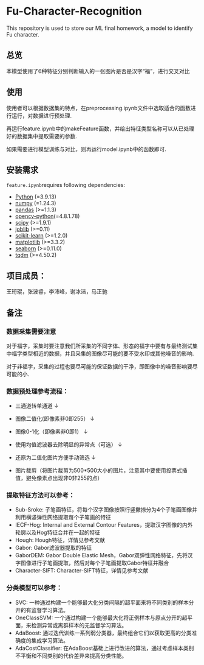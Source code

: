 # Fu-Character-Recognition
This repository is used to store our ML final homework, a model to identify Fu character. 

## 总览

本模型使用了6种特征分别判断输入的一张图片是否是汉字“福”，进行交叉对比

## 使用

使用者可以根据数据集的特点，在preprocessing.ipynb文件中选取适合的函数进行运行，对数据进行预处理.

再运行feature.ipynb中的makeFeature函数，并给出特征类型名称可以从已处理好的数据集中提取需要的参数.

如果需要进行模型训练与对比，则再运行model.ipynb中的函数即可.

## 安装需求
`feature.ipynb`requires following dependencies:

- [Python](https://www.python.org/) (=3.9.13)
- [numpy](https://numpy.org/) (=1.24.3)
- [pandas](https://pandas.pydata.org/) (>=1.1.3)
- [opencv-python](https://pypi.org/project/opencv-python/)(=4.8.1.78)
- [scipy](https://www.scipy.org/) (>=1.9.1)
- [joblib](https://pypi.org/project/joblib/) (>=0.11)
- [scikit-learn](https://scikit-learn.org/stable/) (>=1.2.0)
- [matplotlib](https://matplotlib.org/) (>=3.3.2)
- [seaborn](https://seaborn.pydata.org/) (>=0.11.0)
- [tqdm](https://tqdm.github.io/) (>=4.50.2)


## 项目成员：
王珩琨，张波睿，李沛峰，谢冰洁，马正驰



## 备注

### 数据采集需要注意

对于福字，采集时要注意我们所采集的不同字体、形态的福字中要有与最终测试集中福字类型相近的数据，并且采集的图像尽可能的要不受水印或其他噪音的影响.

对于非福字，采集的过程也要尽可能的保证数据的干净，即图像中的噪音影响要尽可能的小.


### 数据预处理参考流程：

- 三通道转单通道  $\downarrow$

- 图像二值化(即像素非0即255） $\downarrow$ 

- 图像0-1化（即像素非0即1） $\downarrow$ 

- 使用均值滤波器去除明显的异常点（可选） $\downarrow$ 

- 还原为二值化图片方便手动筛选 $\downarrow$ 

- 图片裁剪（将图片裁剪为500*500大小的图片，注意其中要使用投票式插值，避免像素点出现非0非255的点）



### 提取特征方法可以参考：

- Sub-Sroke: 子笔画特征，将每个汉字图像按照行竖撇捺分为4个子笔画图像并利用横竖弹性网络提取每个子笔画的特征
- IECF-Hog: Internal and External Contour Features，提取汉字图像的内外轮廓以及Hog特征合并在一起的特征
- Hough: Hough特征，详情见参考文献
- Gabor: Gabor滤波器提取的特征
- GaborDEM: Gabor Double Elastic Mesh，Gabor双弹性网络特征，先将汉字图像进行子笔画提取，然后对每个子笔画提取Gabor特征并融合
- Character-SIFT: Character-SIFT特征，详情见参考文献


### 分类模型可以参考：

- SVC: 一种通过构建一个能够最大化分类间隔的超平面来将不同类别的样本分开的有监督学习算法。
- OneClassSVM: 一个通过构建一个能够最大化将正例样本与原点分开的超平面，来检测异常或离群样本的无监督学习算法。
- AdaBoost: 通过迭代训练一系列弱分类器，最终组合它们以获取更高的分类准确度的集成学习算法。
- AdaCostClassifier: 在AdaBoost基础上进行改进的算法，通过考虑样本类别不平衡和不同类别的代价差异来提高分类性能。

